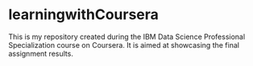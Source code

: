 # learningwithCoursera
This is my repository created during the IBM Data Science Professional Specialization course on Coursera. It is aimed at showcasing the final assignment results.
